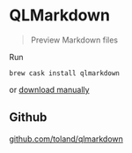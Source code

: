# QLMarkdown

> Preview Markdown files

Run 

```shell
brew cask install qlmarkdown
```

 or [download manually](https://github.com/downloads/toland/qlmarkdown/QLMarkdown-1.3.zip)

## Github
[github.com/toland/qlmarkdown](https://github.com/toland/qlmarkdown)